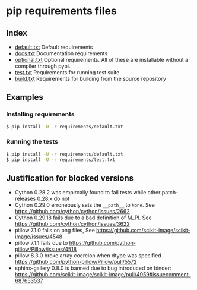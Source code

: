 # pip requirements files

## Index

- [default.txt](default.txt)
  Default requirements
- [docs.txt](docs.txt)
  Documentation requirements
- [optional.txt](optional.txt)
  Optional requirements. All of these are installable without a compiler through pypi.
- [test.txt](test.txt)
  Requirements for running test suite
- [build.txt](build.txt)
  Requirements for building from the source repository

## Examples

### Installing requirements

```bash
$ pip install -U -r requirements/default.txt
```

### Running the tests

```bash
$ pip install -U -r requirements/default.txt
$ pip install -U -r requirements/test.txt
```

## Justification for blocked versions

- Cython 0.28.2 was empircally found to fail tests while other patch-releases 0.28.x do not
- Cython 0.29.0 erroneously sets the `__path__` to `None`. See https://github.com/cython/cython/issues/2662
- Cython 0.29.18 fails due to a bad definition of M_PI. See https://github.com/cython/cython/issues/3622
- pillow 7.1.0 fails on png files, See https://github.com/scikit-image/scikit-image/issues/4548
- pillow 7.1.1 fails due to https://github.com/python-pillow/Pillow/issues/4518
- pillow 8.3.0 broke array coercion when dtype was specified https://github.com/python-pillow/Pillow/pull/5572
- sphinx-gallery 0.8.0 is banned due to bug introduced on binder: https://github.com/scikit-image/scikit-image/pull/4959#issuecomment-687653537
